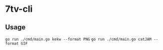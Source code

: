 # 7tv-cli


## Usage

`go run ./cmd/main.go kekw --format PNG`
`go run ./cmd/main.go catJAM --format GIF`